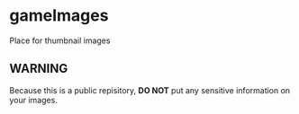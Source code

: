 # gameImages
Place for thumbnail images
## WARNING
Because this is a public repisitory, **DO NOT** put any sensitive information on your images.
